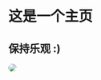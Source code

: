 # 这是一个主页

## 保持乐观 :)

<img  style="border-radius: 25px" src="https://pic.qingsds.cn/IMG_7553.JPG?imgqsd">

